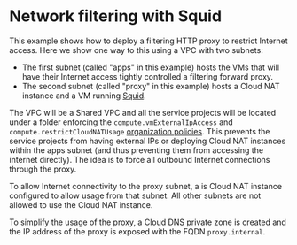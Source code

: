 # Network filtering with Squid

This example shows how to deploy a filtering HTTP proxy to restrict Internet access. Here we show one way to this using a VPC with two subnets:

- The first subnet (called "apps" in this example) hosts the VMs that will have their Internet access tightly controlled a filtering forward proxy.
- The second subnet (called "proxy" in this example) hosts a Cloud NAT instance and a VM running [Squid](http://www.squid-cache.org/).

The VPC will be a Shared VPC and all the service projects will be located under a folder enforcing the `compute.vmExternalIpAccess` and `compute.restrictCloudNATUsage` [organization policies](https://cloud.google.com/resource-manager/docs/organization-policy/org-policy-constraints). This prevents the service projects from having external IPs or deploying Cloud NAT instances within the apps subnet (and thus preventing them from accessing the internet directly). The idea is to force all outbound Internet connections through the proxy.

To allow Internet connectivity to the proxy subnet, a is Cloud NAT instance configured to allow usage from that subnet. All other subnets are not allowed to use the Cloud NAT instance.

To simplify the usage of the proxy, a Cloud DNS private zone is created and the IP address of the proxy is exposed with the FQDN `proxy.internal`.
